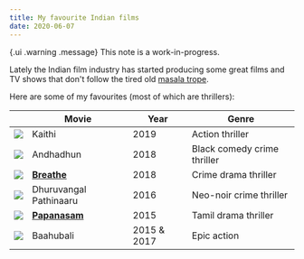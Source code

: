 ```yaml
---
title: My favourite Indian films
date: 2020-06-07
---
```


{.ui .warning .message}
This note is a work-in-progress.

Lately the Indian film industry has started producing some great films and TV shows that don't follow the tired old [masala trope](https://en.wikipedia.org/wiki/Masala_film). 

Here are some of my favourites (most of which are thrillers):

| | Movie | Year | Genre |
| --| -- | -- | -- |
| ![](https://upload.wikimedia.org/wikipedia/en/0/07/Kaithi_Poster.jpg) | Kaithi | 2019 | Action thriller |
| ![](https://upload.wikimedia.org/wikipedia/en/4/47/Andhadhun_poster.jpg) | Andhadhun | 2018 | Black comedy crime thriller |
| ![](https://upload.wikimedia.org/wikipedia/en/5/58/Breathe_%28Web_series%29_poster.jpg) | [**Breathe**](https://www.imdb.com/title/tt6466208/) | 2018 | Crime drama thriller |
| ![](https://upload.wikimedia.org/wikipedia/en/3/35/Dhuruvangal_Pathinaaru_Poster.jpg) | Dhuruvangal Pathinaaru | 2016 | Neo-noir crime thriller |
| ![](https://upload.wikimedia.org/wikipedia/en/d/de/Papanasam_poster.jpg) | [**Papanasam**](https://www.imdb.com/title/tt4429128/) | 2015 | Tamil drama thriller |
| ![](https://upload.wikimedia.org/wikipedia/en/d/dc/Baahubali_The_Beginning_Movie_Poster.jpg) | Baahubali | 2015 & 2017 | Epic action |
